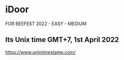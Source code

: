 # iDoor
 FOR BEEFEST 2022 - EASY - MEDIUM

## Its Unix time GMT+7, 1st April 2022
https://www.unixtimestamp.com/